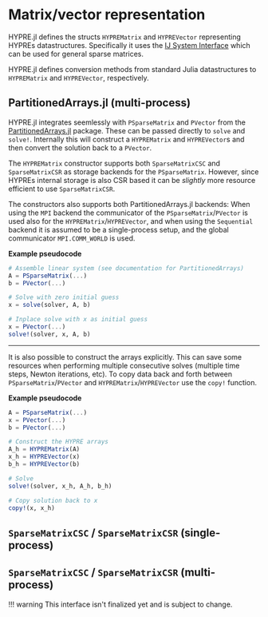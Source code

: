 # Matrix/vector representation

HYPRE.jl defines the structs `HYPREMatrix` and `HYPREVector` representing HYPREs
datastructures. Specifically it uses the [IJ System
Interface](https://hypre.readthedocs.io/en/latest/api-int-ij.html) which can be used for
general sparse matrices.

HYPRE.jl defines conversion methods from standard Julia datastructures to `HYPREMatrix` and
`HYPREVector`, respectively.

## PartitionedArrays.jl (multi-process)

HYPRE.jl integrates seemlessly with `PSparseMatrix` and `PVector` from the
[PartitionedArrays.jl](https://github.com/fverdugo/PartitionedArrays.jl) package. These can
be passed directly to `solve` and `solve!`. Internally this will construct a `HYPREMatrix`
and `HYPREVector`s and then convert the solution back to a `PVector`.

The `HYPREMatrix` constructor supports both `SparseMatrixCSC` and `SparseMatrixCSR` as
storage backends for the `PSparseMatrix`. However, since HYPREs internal storage is also CSR
based it can be *slightly* more resource efficient to use `SparseMatrixCSR`.

The constructors also supports both PartitionedArrays.jl backends: When using the `MPI`
backend the communicator of the `PSparseMatrix`/`PVector` is used also for the
`HYPREMatrix`/`HYPREVector`, and when using the `Sequential` backend it is assumed to be a
single-process setup, and the global communicator `MPI.COMM_WORLD` is used.

**Example pseudocode**

```julia
# Assemble linear system (see documentation for PartitionedArrays)
A = PSparseMatrix(...)
b = PVector(...)

# Solve with zero initial guess
x = solve(solver, A, b)

# Inplace solve with x as initial guess
x = PVector(...)
solve!(solver, x, A, b)
```

---

It is also possible to construct the arrays explicitly. This can save some resources when
performing multiple consecutive solves (multiple time steps, Newton iterations, etc). To
copy data back and forth between `PSparseMatrix`/`PVector` and `HYPREMatrix`/`HYPREVector`
use the `copy!` function.

**Example pseudocode**

```julia
A = PSparseMatrix(...)
x = PVector(...)
b = PVector(...)

# Construct the HYPRE arrays
A_h = HYPREMatrix(A)
x_h = HYPREVector(x)
b_h = HYPREVector(b)

# Solve
solve!(solver, x_h, A_h, b_h)

# Copy solution back to x
copy!(x, x_h)
```


## `SparseMatrixCSC` / `SparseMatrixCSR` (single-process)


## `SparseMatrixCSC` / `SparseMatrixCSR` (multi-process)

!!! warning
    This interface isn't finalized yet and is subject to change.

